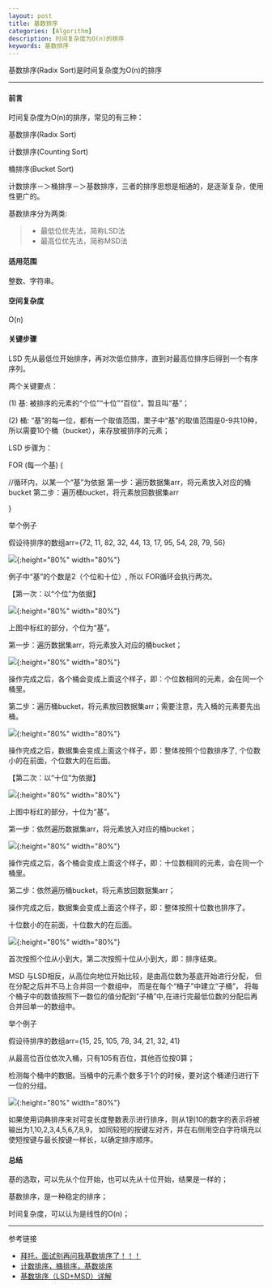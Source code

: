 ```yaml
---
layout: post
title: 基数排序
categories: [Algorithm]
description: 时间复杂度为O(n)的排序
keywords: 基数排序
---
```


基数排序(Radix Sort)是时间复杂度为O(n)的排序

---

#### 前言

时间复杂度为O(n)的排序，常见的有三种：

基数排序(Radix Sort)

计数排序(Counting Sort)

桶排序(Bucket Sort)

计数排序－＞桶排序－＞基数排序，三者的排序思想是相通的，是逐渐复杂，使用性更广的。

基数排序分为两类:
> * 最低位优先法，简称LSD法
> * 最高位优先法，简称MSD法

#### 适用范围

整数、字符串。

#### 空间复杂度

O(n)

#### 关键步骤

LSD 先从最低位开始排序，再对次低位排序，直到对最高位排序后得到一个有序序列。

两个关键要点：

(1) 基: 被排序的元素的“个位”“十位”“百位”，暂且叫“基”；

(2) 桶: “基”的每一位，都有一个取值范围，栗子中“基”的取值范围是0-9共10种，所以需要10个桶（bucket），来存放被排序的元素；

LSD 步骤为：

FOR (每一个基) {

//循环内，以某一个“基”为依据
第一步：遍历数据集arr，将元素放入对应的桶bucket
第二步：遍历桶bucket，将元素放回数据集arr

}

举个例子

假设待排序的数组arr={72, 11, 82, 32, 44, 13, 17, 95, 54, 28, 79, 56}

![](/images/blog/2019-05-01-4.png){:height="80%" width="80%"}

例子中“基”的个数是2（个位和十位）, 所以  FOR循环会执行两次。

【第一次：以“个位”为依据】

![](/images/blog/2019-05-01-5.png){:height="80%" width="80%"}

上图中标红的部分，个位为“基”。

第一步：遍历数据集arr，将元素放入对应的桶bucket；

![](/images/blog/2019-05-01-6.png){:height="80%" width="80%"}

操作完成之后，各个桶会变成上面这个样子，即：个位数相同的元素，会在同一个桶里。

第二步：遍历桶bucket，将元素放回数据集arr；需要注意，先入桶的元素要先出桶。

![](/images/blog/2019-05-01-10.png){:height="80%" width="80%"}

操作完成之后，数据集会变成上面这个样子，即：整体按照个位数排序了, 个位数小的在前面，个位数大的在后面。

【第二次：以“十位”为依据】

![](/images/blog/2019-05-01-7.png){:height="80%" width="80%"}

上图中标红的部分，十位为“基”。

第一步：依然遍历数据集arr，将元素放入对应的桶bucket；

![](/images/blog/2019-05-01-8.png){:height="80%" width="80%"}

操作完成之后，各个桶会变成上面这个样子，即：十位数相同的元素，会在同一个桶里。

第二步：依然遍历桶bucket，将元素放回数据集arr；

操作完成之后，数据集会变成上面这个样子，即：整体按照十位数也排序了。

十位数小的在前面，十位数大的在后面。

![](/images/blog/2019-05-01-9.png){:height="80%" width="80%"}

首次按照个位从小到大，第二次按照十位从小到大，即：排序结束。


MSD 与LSD相反，从高位向地位开始比较，是由高位数为基底开始进行分配，
但在分配之后并不马上合并回一个数组中，
而是在每个“桶子”中建立“子桶”，
将每个桶子中的数值按照下一数位的值分配到“子桶”中,在进行完最低位数的分配后再合并回单一的数组中。

举个例子

假设待排序的数组arr={15, 25, 105, 78, 34, 21, 32, 41}

从最高位百位依次入桶，只有105有百位，其他百位按0算；

检测每个桶中的数据。当桶中的元素个数多于1个的时候，要对这个桶递归进行下一位的分组。

![](/images/blog/2019-05-01-11.png){:height="80%" width="80%"}

如果使用词典排序来对可变长度整数表示进行排序，则从1到10的数字的表示将被输出为1,10,2,3,4,5,6,7,8,9，
如同较短的按键左对齐，并在右侧用空白字符填充以使短按键与最长按键一样长，以确定排序顺序。

#### 总结

基的选取，可以先从个位开始，也可以先从十位开始，结果是一样的；

基数排序，是一种稳定的排序；

时间复杂度，可以认为是线性的O(n)；

---
参考链接
* [拜托，面试别再问我基数排序了！！！](https://mp.weixin.qq.com/s/Z8gU9QLpMnA-zoMc9ZeR2w)
* [计数排序，桶排序，基数排序](https://blog.csdn.net/sb985/article/details/79921571)
* [基数排序（LSD+MSD）详解](https://blog.csdn.net/u011948899/article/details/78027838)


